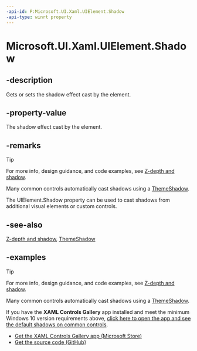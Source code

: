 ```yaml
---
-api-id: P:Microsoft.UI.Xaml.UIElement.Shadow
-api-type: winrt property
---
```


<!-- Property syntax.
public Shadow Shadow { get;  set; }
-->

# Microsoft.UI.Xaml.UIElement.Shadow

## -description

Gets or sets the shadow effect cast by the element.

## -property-value

The shadow effect cast by the element.

## -remarks

> [!TIP]
> For more info, design guidance, and code examples, see [Z-depth and shadow](/windows/uwp/design/layout/depth-shadow).

Many common controls automatically cast shadows using a [ThemeShadow](../microsoft.ui.xaml.media/themeshadow.md). 

The UIElement.Shadow property can be used to cast shadows from additional visual elements or custom controls.

## -see-also

[Z-depth and shadow](/windows/uwp/design/layout/depth-shadow), [ThemeShadow](../microsoft.ui.xaml.media/themeshadow.md)

## -examples

> [!TIP]
> For more info, design guidance, and code examples, see [Z-depth and shadow](/windows/uwp/design/layout/depth-shadow).
>
> Many common controls automatically cast shadows using a [ThemeShadow](../microsoft.ui.xaml.media/themeshadow.md). 
>
> If you have the **XAML Controls Gallery** app installed and meet the minimum Windows 10 version requirements above, [click here to open the app and see the default shadows on common controls](xamlcontrolsgallery:/).
> + [Get the XAML Controls Gallery app (Microsoft Store)](https://www.microsoft.com/store/productId/9MSVH128X2ZT)
> + [Get the source code (GitHub)](https://github.com/Microsoft/Xaml-Controls-Gallery)


